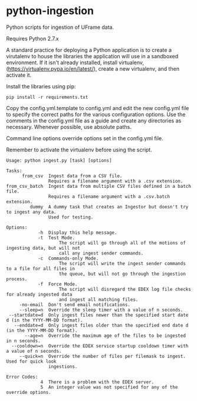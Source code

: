 # python-ingestion
Python scripts for ingestion of UFrame data.

Requires Python 2.7.x

A standard practice for deploying a Python application is to create a virutalenv to house the libraries the application will use in a sandboxed environment. If it isn't already installed, install virtualenv, (https://virtualenv.pypa.io/en/latest/), create a new virtualenv, and then activate it.

Install the libraries using pip:

    pip install -r requirements.txt

Copy the config.yml.template to config.yml and edit the new config.yml file to specify the correct paths for the various configuration options. Use the comments in the config.yml file as a guide and create any directories as necessary. Whenever possible, use absolute paths.

Command line options override options set in the config.yml file.

Remember to activate the virtualenv before using the script.

    Usage: python ingest.py [task] [options]

    Tasks:
          from_csv  Ingest data from a CSV file. 
                    Requires a filename argument with a .csv extension.
    from_csv_batch  Ingest data from multiple CSV files defined in a batch file.  
                    Requires a filename argument with a .csv.batch extension.
             dummy  A dummy task that creates an Ingestor but doesn't try to ingest any data. 
                    Used for testing.

    Options:
                -h  Display this help message.
                -t  Test Mode. 
                        The script will go through all of the motions of ingesting data, but will not 
                        call any ingest sender commands.
                -c  Commands-only Mode. 
                        The script will write the ingest sender commands to a file for all files in 
                        the queue, but will not go through the ingestion process.
                -f  Force Mode. 
                        The script will disregard the EDEX log file checks for already ingested data 
                        and ingest all matching files.
         -no-email  Don't send email notifications.
         --sleep=n  Override the sleep timer with a value of n seconds.
     --startdate=d  Only ingest files newer than the specified start date d (in the YYYY-MM-DD format).
       --enddate=d  Only ingest files older than the specified end date d (in the YYYY-MM-DD format).
           --age=n  Override the maximum age of the files to be ingested in n seconds.
      --cooldown=n  Override the EDEX service startup cooldown timer with a value of n seconds.
         --quick=n  Override the number of files per filemask to ingest. Used for quick look 
                    ingestions.

    Error Codes:
                 4  There is a problem with the EDEX server.
                 5  An integer value was not specified for any of the override options.
